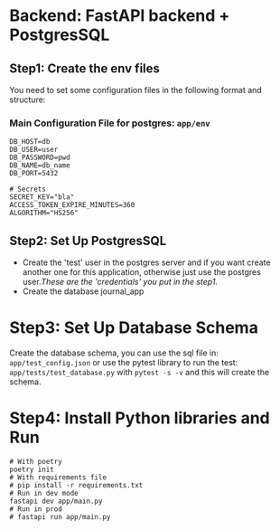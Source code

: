 # Backend: FastAPI backend + PostgresSQL #

## Step1: Create the env files
You need to set some configuration files in the following format and structure:
### Main Configuration File for postgres: `app/env`
```
DB_HOST=db
DB_USER=user
DB_PASSWORD=pwd
DB_NAME=db_name
DB_PORT=5432

# Secrets
SECRET_KEY="bla"
ACCESS_TOKEN_EXPIRE_MINUTES=360
ALGORITHM="HS256"
```
## Step2: Set Up PostgresSQL #
- Create the 'test' user in the postgres server and if you want create another one for this application, otherwise just use the postgres user.*These are the 'credentials' you put in the step1.*
- Create the database journal_app


# Step3: Set Up Database Schema #
Create the database schema, you can use the sql file in: `app/test_config.json` or use the pytest library to run the test: `app/tests/test_database.py` with `pytest -s -v` and this will create the schema.

# Step4: Install Python libraries and Run
```
# With poetry
poetry init
# With requirements file
# pip install -r requirements.txt
# Run in dev mode
fastapi dev app/main.py
# Run in prod
# fastapi run app/main.py
```
